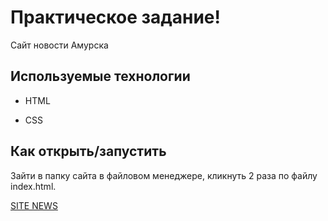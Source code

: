 # **Практическое задание!**

Сайт новости Амурска

## Используемые технологии

* HTML

* CSS

## Как открыть/запустить

Зайти в папку сайта в файловом менеджере, кликнуть 2 раза по файлу index.html.

[SITE NEWS](/pages/index.html)